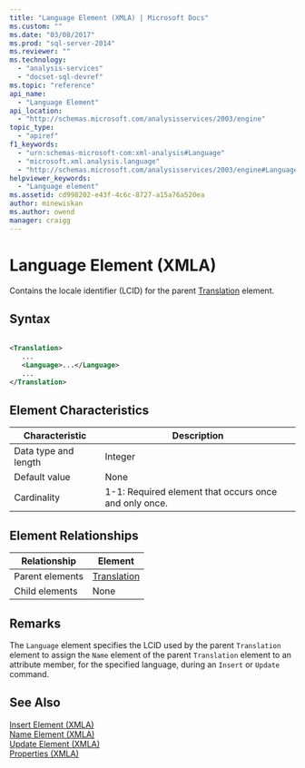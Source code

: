 ```yaml
---
title: "Language Element (XMLA) | Microsoft Docs"
ms.custom: ""
ms.date: "03/08/2017"
ms.prod: "sql-server-2014"
ms.reviewer: ""
ms.technology: 
  - "analysis-services"
  - "docset-sql-devref"
ms.topic: "reference"
api_name: 
  - "Language Element"
api_location: 
  - "http://schemas.microsoft.com/analysisservices/2003/engine"
topic_type: 
  - "apiref"
f1_keywords: 
  - "urn:schemas-microsoft-com:xml-analysis#Language"
  - "microsoft.xml.analysis.language"
  - "http://schemas.microsoft.com/analysisservices/2003/engine#Language"
helpviewer_keywords: 
  - "Language element"
ms.assetid: cd998202-e43f-4c6c-8727-a15a76a520ea
author: minewiskan
ms.author: owend
manager: craigg
---
```

# Language Element (XMLA)
  Contains the locale identifier (LCID) for the parent [Translation](translation-element-xmla.md) element.  
  
## Syntax  
  
```xml  
  
<Translation>  
   ...  
   <Language>...</Language>  
   ...  
</Translation>  
```  
  
## Element Characteristics  
  
|Characteristic|Description|  
|--------------------|-----------------|  
|Data type and length|Integer|  
|Default value|None|  
|Cardinality|1-1: Required element that occurs once and only once.|  
  
## Element Relationships  
  
|Relationship|Element|  
|------------------|-------------|  
|Parent elements|[Translation](translation-element-xmla.md)|  
|Child elements|None|  
  
## Remarks  
 The `Language` element specifies the LCID used by the parent `Translation` element to assign the `Name` element of the parent `Translation` element to an attribute member, for the specified language, during an `Insert` or `Update` command.  
  
## See Also  
 [Insert Element &#40;XMLA&#41;](../xml-elements-commands/insert-element-xmla.md)   
 [Name Element &#40;XMLA&#41;](name-element-xmla.md)   
 [Update Element &#40;XMLA&#41;](../xml-elements-commands/update-element-xmla.md)   
 [Properties &#40;XMLA&#41;](xml-elements-properties.md)  
  
  
